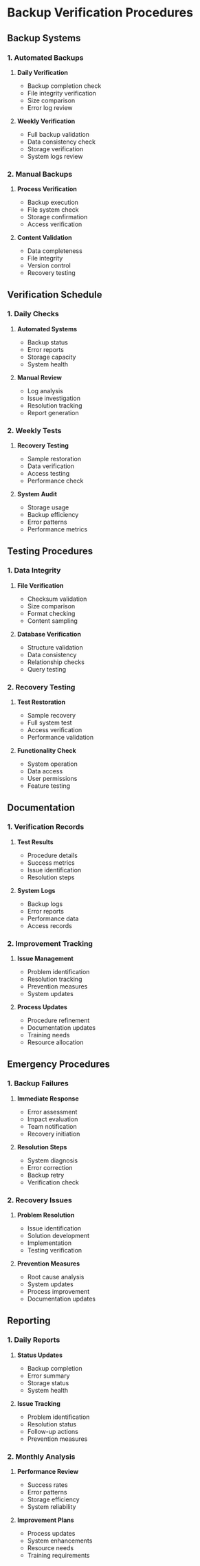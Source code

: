 # Backup Verification Procedures

## Backup Systems
### 1. Automated Backups
1. **Daily Verification**
   - Backup completion check
   - File integrity verification
   - Size comparison
   - Error log review

2. **Weekly Verification**
   - Full backup validation
   - Data consistency check
   - Storage verification
   - System logs review

### 2. Manual Backups
1. **Process Verification**
   - Backup execution
   - File system check
   - Storage confirmation
   - Access verification

2. **Content Validation**
   - Data completeness
   - File integrity
   - Version control
   - Recovery testing

## Verification Schedule
### 1. Daily Checks
1. **Automated Systems**
   - Backup status
   - Error reports
   - Storage capacity
   - System health

2. **Manual Review**
   - Log analysis
   - Issue investigation
   - Resolution tracking
   - Report generation

### 2. Weekly Tests
1. **Recovery Testing**
   - Sample restoration
   - Data verification
   - Access testing
   - Performance check

2. **System Audit**
   - Storage usage
   - Backup efficiency
   - Error patterns
   - Performance metrics

## Testing Procedures
### 1. Data Integrity
1. **File Verification**
   - Checksum validation
   - Size comparison
   - Format checking
   - Content sampling

2. **Database Verification**
   - Structure validation
   - Data consistency
   - Relationship checks
   - Query testing

### 2. Recovery Testing
1. **Test Restoration**
   - Sample recovery
   - Full system test
   - Access verification
   - Performance validation

2. **Functionality Check**
   - System operation
   - Data access
   - User permissions
   - Feature testing

## Documentation
### 1. Verification Records
1. **Test Results**
   - Procedure details
   - Success metrics
   - Issue identification
   - Resolution steps

2. **System Logs**
   - Backup logs
   - Error reports
   - Performance data
   - Access records

### 2. Improvement Tracking
1. **Issue Management**
   - Problem identification
   - Resolution tracking
   - Prevention measures
   - System updates

2. **Process Updates**
   - Procedure refinement
   - Documentation updates
   - Training needs
   - Resource allocation

## Emergency Procedures
### 1. Backup Failures
1. **Immediate Response**
   - Error assessment
   - Impact evaluation
   - Team notification
   - Recovery initiation

2. **Resolution Steps**
   - System diagnosis
   - Error correction
   - Backup retry
   - Verification check

### 2. Recovery Issues
1. **Problem Resolution**
   - Issue identification
   - Solution development
   - Implementation
   - Testing verification

2. **Prevention Measures**
   - Root cause analysis
   - System updates
   - Process improvement
   - Documentation updates

## Reporting
### 1. Daily Reports
1. **Status Updates**
   - Backup completion
   - Error summary
   - Storage status
   - System health

2. **Issue Tracking**
   - Problem identification
   - Resolution status
   - Follow-up actions
   - Prevention measures

### 2. Monthly Analysis
1. **Performance Review**
   - Success rates
   - Error patterns
   - Storage efficiency
   - System reliability

2. **Improvement Plans**
   - Process updates
   - System enhancements
   - Resource needs
   - Training requirements